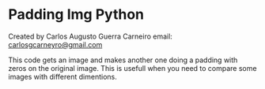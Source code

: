 # Padding Img Python

Created by Carlos Augusto Guerra Carneiro
email: carlosgcarneyro@gmail.com

This code gets an image and makes another one doing a padding with zeros on the original image.
This is usefull when you need to compare some images with different dimentions.
